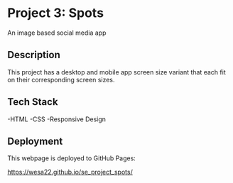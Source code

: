 # Project 3: Spots

An image based social media app

## Description

This project has a desktop and mobile app screen size variant that each fit on their corresponding screen sizes.

## Tech Stack 

-HTML
-CSS
-Responsive Design

## Deployment

This webpage is deployed to GitHub Pages:

https://wesa22.github.io/se_project_spots/

